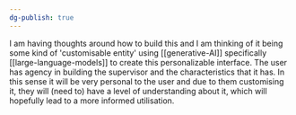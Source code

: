 ```yaml
---
dg-publish: true
---
```

I am having thoughts around how to build this and I am thinking of it being some kind of 'customisable entity' using [[generative-AI]] specifically [[large-language-models]] to create this personalizable interface. The user has agency in building the supervisor and the characteristics that it has. In this sense it will be very personal to the user and due to them customising it, they will (need to) have a level of understanding about it, which will hopefully lead to a more informed utilisation.
